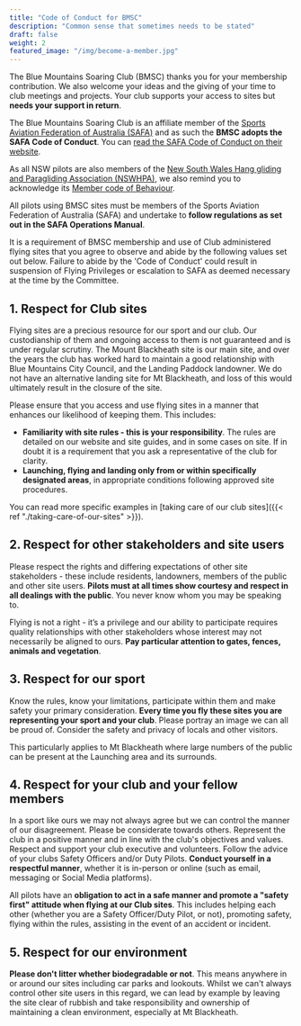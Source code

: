 ```yaml
---
title: "Code of Conduct for BMSC"
description: "Common sense that sometimes needs to be stated"
draft: false
weight: 2
featured_image: "/img/become-a-member.jpg"
---
```


The Blue Mountains Soaring Club (BMSC) thanks you for your membership contribution. We also welcome your ideas and the giving of your time to club meetings and projects. Your club supports your access to sites but **needs your support in return**.
<!--more-->

The Blue Mountains Soaring Club is an affiliate member of the [Sports Aviation Federation of Australia (SAFA)](https://www.safa.asn.au/) and as such the **BMSC adopts the SAFA Code of Conduct**. You can [read the SAFA Code of Conduct on their website](https://members.safa.asn.au/isonic-downloaddoc.php?docid=0X0X1X1X47Wnkvb2IwaDFScW9iOU9nVi9Ody9sdz09).

As all NSW pilots are also members of the [New South Wales Hang gliding and Paragliding Association (NSWHPA)](https://www.nswhpa.org/), we also remind you to acknowledge its [Member code of Behaviour](https://www.nswhpa.org/s/NSWHPA-Member-Code-of-Behaviour-2019.pdf).

All pilots using BMSC sites must be members of the Sports Aviation Federation of Australia (SAFA) and undertake to **follow regulations as set out in the SAFA Operations Manual**.

It is a requirement of BMSC membership and use of Club administered flying sites that you agree to observe and abide by the following values set out below. Failure to abide by the 'Code of Conduct' could result in suspension of Flying Privileges or escalation to SAFA as deemed necessary at the time by the Committee.

## 1. Respect for Club sites

Flying sites are a precious resource for our sport and our club. Our custodianship of them and ongoing access to them is not guaranteed and is under regular scrutiny. The Mount Blackheath site is our main site, and over the years the club has worked hard to maintain a good relationship with Blue Mountains City Council, and the Landing Paddock landowner. We do not have an alternative landing site for Mt Blackheath, and loss of this would ultimately result in the closure of the site.

Please ensure that you access and use flying sites in a manner that enhances our likelihood of keeping them. This includes:

- **Familiarity with site rules - this is your responsibility**. The rules are detailed on our website and site guides, and in some cases on site. If in doubt it is a requirement that you ask a representative of the club for clarity.
- **Launching, flying and landing only from or within specifically designated areas**, in appropriate conditions following approved site procedures.

You can read more specific examples in [taking care of our club sites]({{< ref "./taking-care-of-our-sites" >}}).

## 2. Respect for other stakeholders and site users

Please respect the rights and differing expectations of other site stakeholders - these include residents, landowners, members of the public and other site users. **Pilots must at all times show courtesy and respect in all dealings with the public**. You never know whom you may be speaking to.

Flying is not a right - it’s a privilege and our ability to participate requires quality relationships with other stakeholders whose interest may not necessarily be aligned to ours. **Pay particular attention to
gates, fences, animals and vegetation**.

## 3. Respect for our sport

Know the rules, know your limitations, participate within them and make safety your primary consideration. **Every time you fly these sites you are representing your sport and your club**. Please portray an image we can all be proud of. Consider the safety and privacy of locals and other visitors.

This particularly applies to Mt Blackheath where large numbers of the public can be present at the Launching area and its surrounds.

## 4. Respect for your club and your fellow members

In a sport like ours we may not always agree but we can control the manner of our disagreement. Please be considerate towards others. Represent the club in a positive manner and in line with the club's objectives and values. Respect and support your club executive and volunteers. Follow the advice of your clubs Safety Officers and/or Duty Pilots. **Conduct yourself in a respectful manner**, whether it is in-person or online (such as email, messaging or Social Media platforms).

All pilots have an **obligation to act in a safe manner and promote a "safety first" attitude when flying at our Club sites**. This includes helping each other (whether you are a Safety Officer/Duty Pilot, or not), promoting safety, flying within the rules, assisting in the event of an accident or incident.

## 5. Respect for our environment

**Please don't litter whether biodegradable or not**. This means anywhere in or around our sites including car parks and lookouts. Whilst we can't always control other site users in this regard, we can lead by example by leaving the site clear of rubbish and take responsibility and ownership of maintaining a clean environment, especially at Mt Blackheath.
